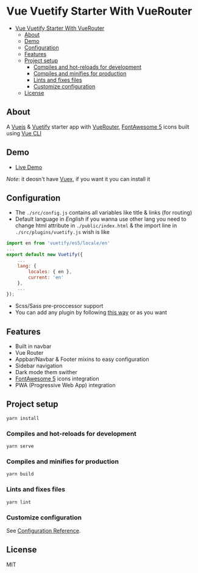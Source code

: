 # Vue Vuetify Starter With VueRouter

- [Vue Vuetify Starter With VueRouter](#vue-vuetify-starter-with-vuerouter)
  - [About](#about)
  - [Demo](#demo)
  - [Configuration](#configuration)
  - [Features](#features)
  - [Project setup](#project-setup)
    - [Compiles and hot-reloads for development](#compiles-and-hot-reloads-for-development)
    - [Compiles and minifies for production](#compiles-and-minifies-for-production)
    - [Lints and fixes files](#lints-and-fixes-files)
    - [Customize configuration](#customize-configuration)
  - [License](#license)

## About

A [Vuejs](http://vuejs.org/) & [Vuetify](http://vuetifyjs.com/) starter app with [VueRouter](https://router.vuejs.org/), [FontAwesome 5](https://fontawesome.com/) icons built using [Vue CLI](https://cli.vuejs.org/)

## Demo

- [Live Demo](https://vue-vuetify-starter-with-router.netlify.app/)

_Note_: it deosn't have [Vuex](https://vuex.vuejs.org/), if you want it you can install it

## Configuration

- The `./src/config.js` contains all variables like title & links (for routing)
- Default language in _English_ if you wanna use other lang you need to change html attribute in `./public/index.html` & the import line in `./src/plugins/vuetify.js` wish is like

```js
import en from 'vuetify/es5/locale/en'
...
export default new Vuetify({
	...
	lang: {
		locales: { en },
		current: 'en'
	},
	...
});

```

- Scss/Sass pre-proccessor support
- You can add any plugin by following [this way](https://vuejs.org/v2/guide/plugins.html) or as you want

## Features

- Built in navbar
- Vue Router
- Appbar/Navbar & Footer mixins to easy configuration
- Sidebar navigation
- Dark mode them swither
- [FontAwesome 5](https://fontawesome.com/) icons integration
- PWA (Progressive Web App) integration

## Project setup

```
yarn install
```

### Compiles and hot-reloads for development

```
yarn serve
```

### Compiles and minifies for production

```
yarn build
```

### Lints and fixes files

```
yarn lint
```

### Customize configuration

See [Configuration Reference](https://cli.vuejs.org/config/).

## License

MIT
